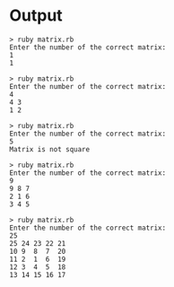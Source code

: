 # Output

    > ruby matrix.rb
    Enter the number of the correct matrix:
    1
    1

    > ruby matrix.rb
    Enter the number of the correct matrix:
    4
    4 3
    1 2

    > ruby matrix.rb
    Enter the number of the correct matrix:
    5
    Matrix is ​​not square

    > ruby matrix.rb
    Enter the number of the correct matrix:
    9
    9 8 7
    2 1 6
    3 4 5

    > ruby matrix.rb
    Enter the number of the correct matrix:
    25
    25 24 23 22 21
    10 9  8  7  20
    11 2  1  6  19
    12 3  4  5  18
    13 14 15 16 17


